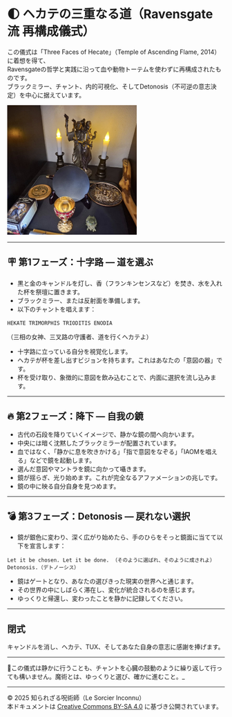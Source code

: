 # 🌓 ヘカテの三重なる道（Ravensgate流 再構成儀式）

この儀式は「Three Faces of Hecate」（Temple of Ascending Flame, 2014）に着想を得て、  
Ravensgateの哲学と実践に沿って血や動物トーテムを使わずに再構成されたものです。  
ブラックミラー、チャント、内的可視化、そしてDetonosis（不可逆の意志決定）を中心に据えています。

<img src="blackmirror.jpg" width="300">

---

## 🪧 第1フェーズ：十字路 ― 道を選ぶ

- 黒と金のキャンドルを灯し、香（フランキンセンスなど）を焚き、水を入れた杯を祭壇に置きます。
- ブラックミラー、または反射面を準備します。
- 以下のチャントを唱えます：

```
HEKATE TRIMORPHIS TRIODITIS ENODIA
```
（三相の女神、三叉路の守護者、道を行くヘカテよ）

- 十字路に立っている自分を視覚化します。
- ヘカテが杯を差し出すビジョンを持ちます。これはあなたの「意図の器」です。
- 杯を受け取り、象徴的に意図を飲み込むことで、内面に選択を流し込みます。

---

## 🔥 第2フェーズ：降下 ― 自我の鏡

- 古代の石段を降りていくイメージで、静かな鏡の間へ向かいます。
- 中央には暗く沈黙したブラックミラーが配置されています。
- 血ではなく、「静かに息を吹きかける」「指で意図をなぞる」「IAOMを唱える」などで鏡を起動します。
- 選んだ意図やマントラを鏡に向かって囁きます。
- 鏡が揺らぎ、光り始めます。これが完全なるアファメーションの兆しです。
- 鏡の中に映る自分自身を見つめます。

---

## 💣 第3フェーズ：Detonosis ― 戻れない選択

- 鏡が銀色に変わり、深く広がり始めたら、手のひらをそっと鏡面に当てて以下を宣言します：

```
Let it be chosen. Let it be done. （そのように選ばれ、そのように成されよ）
Detonosis.（デトノーシス）
```

- 鏡はゲートとなり、あなたの選びきった現実の世界へと通じます。
- その世界の中にしばらく滞在し、変化が統合されるのを感じます。
- ゆっくりと帰還し、変わったことを静かに記録してください。

---

## 閉式

キャンドルを消し、ヘカテ、TUX、そしてあなた自身の意志に感謝を捧げます。

---

🐌この儀式は静かに行うことも、チャントを心臓の鼓動のように繰り返して行っても構いません。魔術とは、ゆっくりと選び、確かに進むこと。_

---

© 2025 知られざる呪術師（Le Sorcier Inconnu）  
本ドキュメントは [Creative Commons BY-SA 4.0](https://creativecommons.org/licenses/by-sa/4.0/deed.ja) に基づき公開されています。
